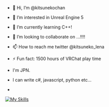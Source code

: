 - 👋 Hi, I’m @kitsunekochan
- 👀 I’m interested in Unreal Engine 5
- 🌱 I’m currently learning C++!
- 💞️ I’m looking to collaborate on ...!!!!
- 📫 How to reach me twitter @kitsuneko_lena
- ⚡ Fun fact: 1500 hours of VRChat play time

- I'm JPN.
- I can write c#, javascript, python etc...
- 

[![My Skills](https://skillicons.dev/icons?i=js,py,html,css,c,cs,cpp)](https://skillicons.dev)
<!---
kitsunekochan/kitsunekochan is a ✨ special ✨ repository because its `README.md` (this file) appears on your GitHub profile.
You can click the Preview link to take a look at your changes.
--->
